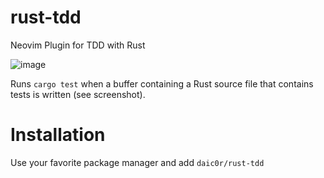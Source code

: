 # rust-tdd
Neovim Plugin for TDD with Rust

![image](https://github.com/daic0r/rust-tdd/assets/13116881/04e9b7d1-1916-49a7-9b99-19b5dd4d0b4c)

Runs `cargo test` when a buffer containing a Rust source file that contains tests is written (see screenshot).

# Installation

Use your favorite package manager and add
`daic0r/rust-tdd`
